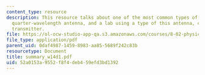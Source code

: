 ```yaml
---
content_type: resource
description: This resource talks about one of the most common types of antennae, the
  quarter-wavelength antenna, and a lab using a type of this antenna, called the spark-gap
  transmitter.
file: https://ol-ocw-studio-app-qa.s3.amazonaws.com/courses/8-02-physics-ii-electricity-and-magnetism-spring-2007/52a0153a9552f8f4deb459efd3bd1392_summary_w14d1.pdf
file_type: application/pdf
parent_uid: 0daf4987-1459-8983-aa85-5689f242c83b
resourcetype: Document
title: summary_w14d1.pdf
uid: 52a0153a-9552-f8f4-deb4-59efd3bd1392
---
```

